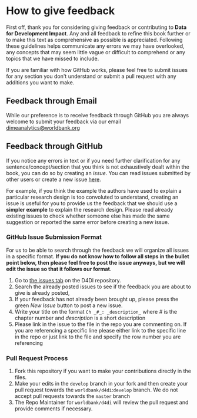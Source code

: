 # How to give feedback
First off, thank you for considering giving feedback or contributing to **Data for Development Impact**.
Any and all feedback to refine this book further or to make this text as comprehensive as possible is appreciated. Following these
guidelines helps communicate any errors we may have overlooked, any concepts that may seem little vague or difficult to comprehend or any topics that we have missed to include.

If you are familiar with how GitHub works, please feel free to submit issues for any section you don't understand or
submit a pull request with any additions you want to make.

## Feedback through Email
While our preference is to receive feedback through GitHub you are always welcome to submit your feedback via our email [dimeanalytics@worldbank.org](mailto:dimeanalytics@worldbank.org)

## Feedback through GitHub
If you notice any errors in text or if you need further clarification for any sentence/concept/section that you think is not
exhaustively dealt within the book, you can do so by creating an *issue*. You can read issues submitted by other users or create a new issue [here](https://github.com/worldbank/d4di/issues). 

For example, if you think the example the authors have used to explain a particular research design is too convoluted to understand, 
creating an issue is useful for you to provide us the feedback that we should use a **simpler example** to explain the research design.
Please read already existing issues to check whether someone else has made the same suggestion or reported the same error 
before creating a new issue.

### GitHub Issue Submission Format
For us to be able to search through the feedback we will organize all issues in a specific format. **If you do not know how to follow all steps in the bullet point below, then please feel free to post the issue anyways, but we will edit the issue so that it follows our format**.

1. Go to [the issues tab](https://github.com/worldbank/d4di/issues) on the D4DI repository.
1. Search the already posted issues to see if the feedback you are about to give is already posted,
1. If your feedback has not already been brought up, please press the green *New Issue* button to post a new issue.
1. Write your title on the format `Ch _#_: _description_` where _#_ is the chapter number and _description_ is a short description
1. Please link in the issue to the file in the repo you are commenting on. If you are referencing a specific line please either link to the specific line in the repo or just link to the file and specify the row number you are referencing

### Pull Request Process
1. Fork this repository if you want to make your contributions directly in the files.
2. Make your edits in the `develop` branch in your fork and then create your pull request towards the `worldbank/d4di`:`develop` branch. We do not accept pull requests towards the `master` branch
3. The Repo Maintainer for `worldbank/d4di` will review the pull request and provide comments if necessary.
